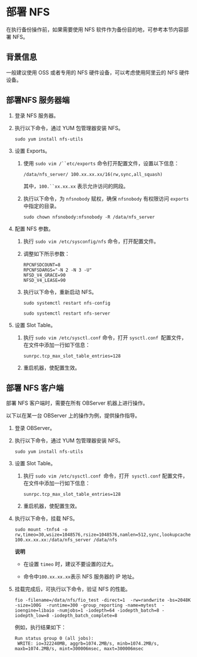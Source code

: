部署 NFS 
===========================

在执行备份操作前，如果需要使用 NFS 软件作为备份目的地，可参考本节内容部署 NFS。

背景信息 
-------------------------

一般建议使用 OSS 或者专用的 NFS 硬件设备，可以考虑使用阿里云的 NFS 硬件设备。

部署NFS 服务器端 
-------------------------------

1. 登录 NFS 服务器。

   

2. 执行以下命令，通过 YUM 包管理器安装 NFS。

       sudo yum install nfs-utils

   

3. 设置 Exports。

   1. 使用 `sudo vim /``etc/exports` 命令打开配置文件，设置以下信息：

          /data/nfs_server/ 100.xx.xx.xx/16(rw,sync,all_squash)

      

      其中，`100.``xx.xx.xx` 表示允许访问的网段。
      
   
   2. 执行以下命令，为 `nfsnobody` 赋权，确保 `nfsnobody` 有权限访问 `exports` 中指定的目录。

          sudo chown nfsnobody:nfsnobody -R /data/nfs_server

      
   

   

4. 配置 NFS 参数。

   1. 执行 `sudo vim /etc/sysconfig/nfs` 命令，打开配置文件。

      
   
   2. 调整如下所示参数：

          RPCNFSDCOUNT=8
          RPCNFSDARGS="-N 2 -N 3 -U"
          NFSD_V4_GRACE=90
          NFSD_V4_LEASE=90

      
   
   3. 执行以下命令，重新启动 NFS。

          sudo systemctl restart nfs-config
          
          sudo systemctl restart nfs-server

      
   

   

5. 设置 Slot Table。

   1. 执行 `sudo vim /etc/sysctl.conf` 命令，打开 `sysctl.conf `配置文件，在文件中添加一行如下信息：

          sunrpc.tcp_max_slot_table_entries=128

      
   
   2. 重启机器，使配置生效。

      
   

   




部署 NFS 客户端 
--------------------------------

部署 NFS 客户端时，需要在所有 OBServer 机器上进行操作。

以下以在某一台 OBServer 上的操作为例，提供操作指导。

1. 登录 OBServer。

   

2. 执行以下命令，通过 YUM 包管理器安装 NFS。

       sudo yum install nfs-utils

   

3. 设置 Slot Table。

   1. 执行 `sudo vim /etc/sysctl.conf `命令，打开` sysctl.conf` 配置文件，在文件中添加一行如下信息：

          sunrpc.tcp_max_slot_table_entries=128

      
   
   2. 重启机器，使配置生效。

      
   

   

4. 执行以下命令，挂载 NFS。

       sudo mount -tnfs4 -o rw,timeo=30,wsize=1048576,rsize=1048576,namlen=512,sync,lookupcache=positive 100.xx.xx.xx:/data/nfs_server /data/nfs

   
   **说明**

   
   * 在设置 `timeo` 时，建议不要设置的过大。

     
   
   * 命令中`100.xx.xx.xx`表示 NFS 服务器的 IP 地址。

     
   

   
   

5. 挂载完成后，可执行以下命令，验证 NFS 的性能。

       fio -filename=/data/nfs/fio_test -direct=1  -rw=randwrite -bs=2048K -size=100G  -runtime=300 -group_reporting -name=mytest  -ioengine=libaio -numjobs=1 -iodepth=64 -iodepth_batch=8 -iodepth_low=8 -iodepth_batch_complete=8

   

   例如，执行结果如下：

       Run status group 0 (all jobs):
        WRITE: io=322240MB, aggrb=1074.2MB/s, minb=1074.2MB/s, maxb=1074.2MB/s, mint=300006msec, maxt=300006msec

   



